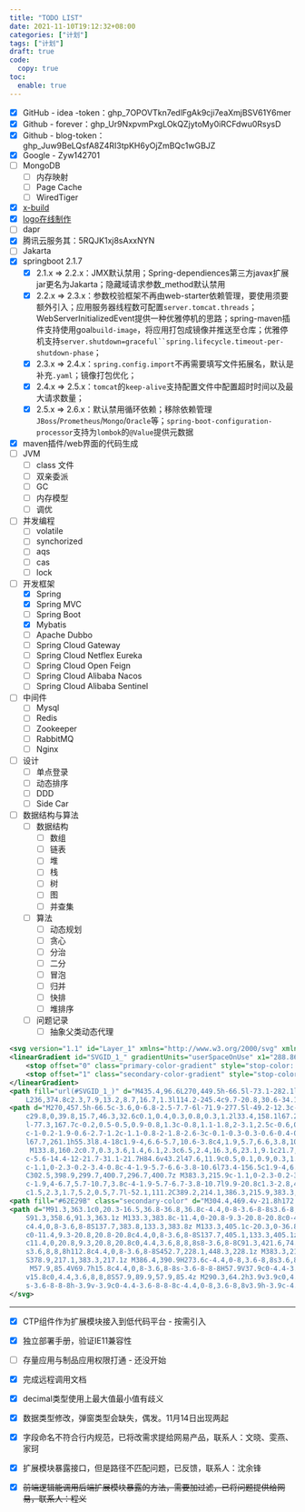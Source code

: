 ```yaml
---
title: "TODO LIST"
date: 2021-11-10T19:12:32+08:00
categories: ["计划"]
tags: ["计划"]
draft: true
code:
  copy: true
toc:
  enable: true
---
```


- [x] GitHub - idea -token：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
- [x] Github - forever：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
- [x] Github - blog-token：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
- [x] Google - Zyw142701
- [ ] MongoDB
  - [ ] 内存映射
  - [ ] Page Cache
  - [ ] WiredTiger

- [x] [x-build](https://code-device.github.io/x-build)
- [x] [logo在线制作](https://www.designevo.com/)
- [ ] dapr
- [x] 腾讯云服务其：5RQJK1xj8sAxxNYN
- [ ] Jakarta
- [x] springboot 2.1.7 
  - [x] 2.1.x => 2.2.x：JMX默认禁用；Spring-dependiences第三方javax扩展jar更名为Jakarta；隐藏域请求参数_method默认禁用
  - [x] 2.2.x => 2.3.x：参数校验框架不再由web-starter依赖管理，要使用须要额外引入；应用服务器线程数可配置`server.tomcat.threads`；WebServerInitializedEvent提供一种优雅停机的思路；spring-maven插件支持使用goal`build-image`，将应用打包成镜像并推送至仓库；优雅停机支持`server.shutdown=graceful``spring.lifecycle.timeout-per-shutdown-phase`；
  - [x] 2.3.x => 2.4.x：`spring.config.import`不再需要填写文件拓展名，默认是补充`.yaml`；镜像打包优化；
  - [x] 2.4.x => 2.5.x：`tomcat`的`keep-alive`支持配置文件中配置超时时间以及最大请求数量；
  - [x] 2.5.x => 2.6.x：默认禁用循环依赖；移除依赖管理`JBoss`/`Prometheus`/`Mongo`/`Oracle`等；`spring-boot-configuration-processor`支持为`lombok`的`@Value`提供元数据
- [x] maven插件/web界面的代码生成
- [ ] JVM
  - [ ] class 文件
  - [ ] 双亲委派
  - [ ] GC
  - [ ] 内存模型
  - [ ] 调优
- [ ] 并发编程
  - [ ] volatile
  - [ ] synchorized
  - [ ] aqs
  - [ ] cas
  - [ ] lock
- [ ] 开发框架
  - [x] Spring
  - [x] Spring MVC
  - [ ] Spring Boot
  - [x] Mybatis
  - [ ] Apache Dubbo
  - [ ] Spring Cloud Gateway
  - [ ] Spring Cloud Netflex Eureka
  - [ ] Spring Cloud Open Feign
  - [ ] Spring Cloud Alibaba Nacos
  - [ ] Spring Cloud Alibaba Sentinel
- [ ] 中间件
  - [ ] Mysql
  - [ ] Redis
  - [ ] Zookeeper
  - [ ] RabbitMQ
  - [ ] Nginx
- [ ] 设计
  - [ ] 单点登录
  - [ ] 动态排序
  - [ ] DDD
  - [ ] Side Car
- [ ] 数据结构与算法
  - [ ] 数据结构
    - [ ] 数组
    - [ ] 链表
    - [ ] 堆
    - [ ] 栈
    - [ ] 树
    - [ ] 图
    - [ ] 并查集
  - [ ] 算法
    - [ ] 动态规划
    - [ ] 贪心
    - [ ] 分治
    - [ ] 二分
    - [ ] 冒泡
    - [ ] 归并
    - [ ] 快排
    - [ ] 堆排序
  - [ ] 问题记录
    - [ ] 抽象父类动态代理

```svg
<svg version="1.1" id="Layer_1" xmlns="http://www.w3.org/2000/svg" xmlns:xlink="http://www.w3.org/1999/xlink" x="0px" y="0px" viewBox="0 0 512 512" enable-background="new 0 0 512 512" xml:space="preserve">
<linearGradient id="SVGID_1_" gradientUnits="userSpaceOnUse" x1="288.8641" y1="450.6351" x2="282.043" y2="86.8456" class="gradient-element">
	<stop offset="0" class="primary-color-gradient" style="stop-color: #8182FB"></stop>
	<stop offset="1" class="secondary-color-gradient" style="stop-color: #62E29B"></stop>
</linearGradient>
<path fill="url(#SVGID_1_)" d="M435.4,96.6L270,449.5h-66.5l-73.1-282.1l0.2-0.1c20,4.9,38.1,15,53.1,29.3l0,0c0,0,0,0.1,0,0.1
	L236,374.8c2.3,7.9,13.2,8.7,16.7,1.3l114.2-245.4c9.7-20.8,30.6-34.1,53.5-34.1H435.4z"></path>
<path d="M270,457.5h-66.5c-3.6,0-6.8-2.5-7.7-6l-71.9-277.5l-49.2-12.3c-3.6-0.9-6.1-4.1-6.1-7.8V96.6c0-4.4,3.6-8,8-8h89.1
	c29.8,0,39.8,15.7,46.3,32.6c0.1,0.4,0.3,0.8,0.3,1.2l33.4,158.1l67.2-145.8c1.9-4,6.6-5.8,10.6-3.9c4,1.9,5.8,6.6,3.9,10.6
	l-77.3,167.7c-0.2,0.5-0.5,0.9-0.8,1.3c-0.8,1.1-1.8,2-3.1,2.5c-0.6,0.3-1.2,0.5-1.8,0.6c-1.2,0.2-2.4,0.2-3.5-0.1c0,0,0,0,0,0h0
	c-1-0.2-1.9-0.6-2.7-1.2c-1.1-0.8-2-1.8-2.6-3c-0.1-0.3-0.3-0.6-0.4-0.9c-10.5-29-45.2-107.2-78.8-122.2c-4.1-1.8-9.5-3.9-14.5-5.8
	l67.7,261.1h55.3l8.4-18c1.9-4,6.6-5.7,10.6-3.8c4,1.9,5.7,6.6,3.8,10.6l-10.6,22.6C275.9,455.7,273.1,457.5,270,457.5z
	 M133.8,160.2c0.7,0.3,3.6,1.4,6.1,2.3c6.5,2.4,16.3,6,23.1,9.1c21.7,9.7,41.7,37.8,57.1,65.5l-23.4-110.8
	c-5.6-14.4-12-21.7-31.1-21.7H84.6v43.2l47.6,11.9c0.5,0.1,0.9,0.3,1.4,0.5C133.6,160.2,133.7,160.2,133.8,160.2z M296.7,400.7
	c-1.1,0-2.3-0.2-3.4-0.8c-4-1.9-5.7-6.6-3.8-10.6l73.4-156.5c1.9-4,6.6-5.7,10.6-3.8c4,1.9,5.7,6.6,3.8,10.6L303.9,396
	C302.5,398.9,299.7,400.7,296.7,400.7z M383.3,215.9c-1.1,0-2.3-0.2-3.4-0.8c-4-1.9-5.7-6.6-3.8-10.6l46.8-99.8h-77.9l-7.7,16.2
	c-1.9,4-6.7,5.7-10.7,3.8c-4-1.9-5.7-6.7-3.8-10.7l9.9-20.8c1.3-2.8,4.1-4.6,7.2-4.6h95.5c2.7,0,5.3,1.4,6.8,3.7
	c1.5,2.3,1.7,5.2,0.5,7.7l-52.1,111.2C389.2,214.1,386.3,215.9,383.3,215.9z"></path>
<path fill="#62E29B" class="secondary-color" d="M304.4,469.4v-21.8h172.3v21.8H304.4z M487.9,125.8v-101h-101L487.9,125.8z"></path>
<path d="M91.3,363.1c0,20.3-16.5,36.8-36.8,36.8c-4.4,0-8-3.6-8-8s3.6-8,8-8c11.4,0,20.8-9.3,20.8-20.8c0-4.4,3.6-8,8-8
	S91.3,358.6,91.3,363.1z M133.3,383.8c-11.4,0-20.8-9.3-20.8-20.8c0-4.4-3.6-8-8-8s-8,3.6-8,8c0,20.3,16.5,36.8,36.8,36.8
	c4.4,0,8-3.6,8-8S137.7,383.8,133.3,383.8z M133.3,405.1c-20.3,0-36.8,16.5-36.8,36.8c0,4.4,3.6,8,8,8s8-3.6,8-8
	c0-11.4,9.3-20.8,20.8-20.8c4.4,0,8-3.6,8-8S137.7,405.1,133.3,405.1z M54.5,405.1c-4.4,0-8,3.6-8,8s3.6,8,8,8
	c11.4,0,20.8,9.3,20.8,20.8c0,4.4,3.6,8,8,8s8-3.6,8-8C91.3,421.6,74.8,405.1,54.5,405.1z M448.3,228.1H335.4c-4.4,0-8,3.6-8,8
	s3.6,8,8,8h112.8c4.4,0,8-3.6,8-8S452.7,228.1,448.3,228.1z M383.3,217.1h54.1c4.4,0,8-3.6,8-8s-3.6-8-8-8h-54.1c-4.4,0-8,3.6-8,8
	S378.9,217.1,383.3,217.1z M386.4,390.9H273.6c-4.4,0-8,3.6-8,8s3.6,8,8,8h112.8c4.4,0,8-3.6,8-8S390.9,390.9,386.4,390.9z
	 M57.9,85.4V69.7h15.8c4.4,0,8-3.6,8-8s-3.6-8-8-8H57.9V37.9c0-4.4-3.6-8-8-8s-8,3.6-8,8v15.8H26.1c-4.4,0-8,3.6-8,8s3.6,8,8,8h15.8
	v15.8c0,4.4,3.6,8,8,8S57.9,89.9,57.9,85.4z M290.3,64.2h3.9v3.9c0,4.4,3.6,8,8,8c4.4,0,8-3.6,8-8v-3.9h3.9c4.4,0,8-3.6,8-8
	s-3.6-8-8-8h-3.9v-3.9c0-4.4-3.6-8-8-8c-4.4,0-8,3.6-8,8v3.9h-3.9c-4.4,0-8,3.6-8,8S285.8,64.2,290.3,64.2z"></path>
</svg>
```

---

- [x] CTP组件作为扩展模块接入到低代码平台 - 按需引入
- [x] 独立部署手册，验证IE11兼容性
- [ ] 存量应用与制品应用权限打通 - 还没开始
- [x] 完成远程调用文档
- [x] decimal类型使用上最大值最小值有歧义
- [x] 数据类型修改，弹窗类型会缺失，偶发。11月14日出现两起
- [x] 字段命名不符合行内规范，已将改需求提给网易产品，联系人：文晓、雯燕、家珂
- [x] 扩展模块暴露接口，但是路径不匹配问题，已反馈，联系人：沈余锋
- [x] ~~前端逻辑能调用后端扩展模块暴露的方法，需要加过滤，已将问题提供给网易，联系人：程义~~

